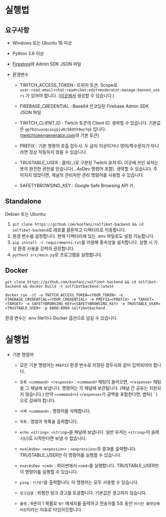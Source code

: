 실행법
===

요구사항
---
- Windows 또는 Ubuntu 18 이상
- Python 3.6 이상
- [Firestore](https://firebase.google.com/products/firestore)와 Admin SDK JSON 파일

- 환경변수
    - TWITCH_ACCESS_TOKEN : 트위치 토큰. Scope로 `user:read:email+chat:read+chat:edit+moderator:manage:banned_users` 가 있어야 합니다. ([이곳에서](https://twitchtokengenerator.com/quick/pKhk2koNES) 생성할 수 있습니다.)

    - FIREBASE_CREDENTIAL : Base64 인코딩된 Firebase Admin SDK JSON 파일
    - TWITCH_CLIENT_ID : Twitch 토큰의 Client ID. 생략할 수 있습니다. 기본값은 `gp762nuuoqcoxypju8c569th9wz7q5` 입니다. ([twitchtokengenerator.com]()의 기본 토큰)
    - PREFIX : 기본 명령어 호출 접두사. 두 글자 이상이거나 영어/특수문자가 아니라면 정상 작동하지 않을 수 있습니다.
    - TRUSTABLE_USER : 콤마(`,`)로 구분된 Twitch 유저 ID. 이곳에 쓰인 유저는 봇의 완전한 권한을 얻습니다(...AsDev 명령어 포함). 생략할 수 있습니다. 주어지지 않았다면, 채널의 관리자만 관리 명령어를 사용할 수 있습니다.
    - SAFETYBROWSING_KEY : Google Safe Browsing API 키.

Standalone
---
Debian 또는 Ubuntu:
1. `git clone https://github.com/konfani/solfibot-backend && cd solfibot-backend`로 레포를 클론하고 디렉터리로 이동합니다.
2. 환경 변수를 설정합니다. 현재 디렉터리에 있는 .env 파일로도 설정 가능합니다.
3. `pip install -r requirements.txt`를 이용해 종속성을 설치합니다. 실행 시 가상 환경 사용을 강력히 권장합니다.
4. `python3 src/main.py`로 프로그램을 실행합니다.

Docker
---
```
git clone https://github.com/konfani/solfibot-backend && cd solfibot-backend && docker build -t solfibotbackend:latest

docker run -it -e TWITCH_ACCESS_TOKEN=<YOUR_TOKEN> -e FIREBASE_CREDENTIAL=<YOUR_CREDENTIAL> -e PREFIX=<PREFIX> -e TARGET=<TARGET> -e SAFETYBROWSING_KEY=<SAFETYBROWSING_KEY> -e TRUSTABLE_USER=<TRUSTABLE_USER> -p 8000:8000 solfibotbackend
```
환경 변수는 .env file이나 Docker 옵션으로 넘길 수 있습니다.

실행법
===
- 기본 명령어
    - 모든 기본 명령어는 `PREFIX` 환경 변수로 지정된 접두사와 같이 입력되어야 합니다.

    - `등록 <command> <response>` : `<command>` 채팅이 들어오면, `<response>` 채팅을 그 채널에 보냅니다. 명령어는 각 채널에 보관됩니다. (채널 간 공유는 지원되지 않습니다.) 만약 `<command>`나 `<response>`가 공백을 포함한다면, 뱁틱( \` )으로 감싸야 합니다.
    - `삭제 <command>` : 명령어를 삭제합니다.
    - `목록` : 명령어 목록을 출력합니다.
    - `echo <string>`: `<string>`을 채널에 보냅니다. 일반 유저는 `<string>`이 슬래시(/)로 시작한다면 보낼 수 없습니다.
    - `evalAsDev <expession>` : `<expression>`의 결과를 출력합니다. TRUSTABLE_USER만 이 명령어를 실행할 수 있습니다.
    - `execAsDev <cmd>` : 파이썬에서 `<cmd>`를 실행합니다. TRUSTABLE_USER만 이 명령어를 실행할 수 있습니다.
    - `ping` : `?나임?`을 출력합니다. 이 명령어는 모두 사용할 수 있습니다.
    - `링크검열` : 위험한 링크 경고를 토글합니다. 기본값은 경고하지 않습니다.
    - `룰렛` : 6분의 1 확률로 `탕!` 메세지를 출력하고 전송자를 5초 동안 `러시안 룰렛당해버린`이라는 이유로 타임아웃합니다.